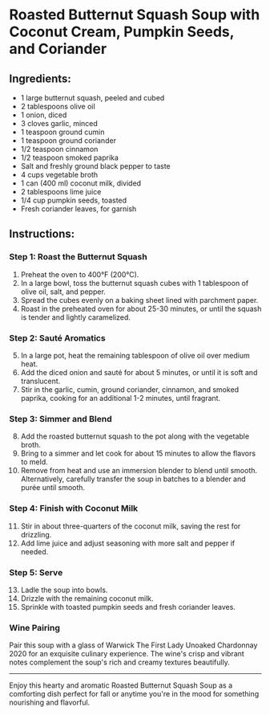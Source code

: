 # Roasted Butternut Squash Soup with Coconut Cream, Pumpkin Seeds, and Coriander

## Ingredients:

- 1 large butternut squash, peeled and cubed
- 2 tablespoons olive oil
- 1 onion, diced
- 3 cloves garlic, minced
- 1 teaspoon ground cumin
- 1 teaspoon ground coriander
- 1/2 teaspoon cinnamon
- 1/2 teaspoon smoked paprika
- Salt and freshly ground black pepper to taste
- 4 cups vegetable broth
- 1 can (400 ml) coconut milk, divided
- 2 tablespoons lime juice
- 1/4 cup pumpkin seeds, toasted
- Fresh coriander leaves, for garnish

## Instructions:

### Step 1: Roast the Butternut Squash
1. Preheat the oven to 400°F (200°C).
2. In a large bowl, toss the butternut squash cubes with 1 tablespoon of olive oil, salt, and pepper.
3. Spread the cubes evenly on a baking sheet lined with parchment paper.
4. Roast in the preheated oven for about 25-30 minutes, or until the squash is tender and lightly caramelized.

### Step 2: Sauté Aromatics
5. In a large pot, heat the remaining tablespoon of olive oil over medium heat.
6. Add the diced onion and sauté for about 5 minutes, or until it is soft and translucent.
7. Stir in the garlic, cumin, ground coriander, cinnamon, and smoked paprika, cooking for an additional 1-2 minutes, until fragrant.

### Step 3: Simmer and Blend
8. Add the roasted butternut squash to the pot along with the vegetable broth.
9. Bring to a simmer and let cook for about 15 minutes to allow the flavors to meld.
10. Remove from heat and use an immersion blender to blend until smooth. Alternatively, carefully transfer the soup in batches to a blender and purée until smooth. 

### Step 4: Finish with Coconut Milk
11. Stir in about three-quarters of the coconut milk, saving the rest for drizzling.
12. Add lime juice and adjust seasoning with more salt and pepper if needed.

### Step 5: Serve
13. Ladle the soup into bowls.
14. Drizzle with the remaining coconut milk.
15. Sprinkle with toasted pumpkin seeds and fresh coriander leaves.

### Wine Pairing
Pair this soup with a glass of Warwick The First Lady Unoaked Chardonnay 2020 for an exquisite culinary experience. The wine's crisp and vibrant notes complement the soup's rich and creamy textures beautifully.

---

Enjoy this hearty and aromatic Roasted Butternut Squash Soup as a comforting dish perfect for fall or anytime you're in the mood for something nourishing and flavorful.